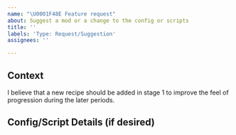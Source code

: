 ```yaml
---
name: "\U0001F48E Feature request"
about: Suggest a mod or a change to the config or scripts
title: ''
labels: 'Type: Request/Suggestion'
assignees: ''

---
```


<!-- I.E. If suggesting a config/script change, why should it be changed? What does the change allow/fix? Etc... -->

## Context
<!-- ✍️-->I believe that a new recipe should be added in stage 1 to improve the feel of progression during the later periods.

## Config/Script Details (if desired)
<!-- ✍️-->
